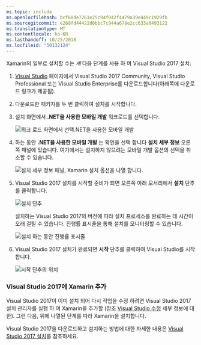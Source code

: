 ```yaml
---
ms.topic: include
ms.openlocfilehash: bcf68de7261e25c94f042f4479a39e449c1929fb
ms.sourcegitcommit: e268fd44422d0bbc7c944a678e2cc633a0493122
ms.translationtype: MT
ms.contentlocale: ko-KR
ms.lasthandoff: 10/25/2018
ms.locfileid: "50132124"
---
```

Xamarin의 일부로 설치할 수는 _새_ 다음 단계를 사용 하 여 Visual Studio 2017 설치:

1. [Visual Studio](https://visualstudio.microsoft.com/vs/) 페이지에서 Visual Studio 2017 Community, Visual Studio Professional 또는 Visual Studio Enterprise를 다운로드합니다(아래쪽에 다운로드 링크가 제공됨).

2. 다운로드한 패키지를 두 번 클릭하여 설치를 시작합니다.

3. 설치 화면에서 **.NET을 사용한 모바일 개발** 워크로드를 선택합니다.

    ![워크 로드 화면에서 선택.NET을 사용한 모바일 개발](~/cross-platform/get-started/installation/windows-images/01-mobile-dev-workload.png)

4. 하는 동안 **.NET을 사용한 모바일 개발** 는 확인을 선택 합니다 **설치 세부 정보** 오른쪽 패널에 있습니다. 여기에서는 설치하지 않으려는 모바일 개발 옵션의 선택을 취소할 수 있습니다.

    ![설치 세부 정보 패널, Xamarin 설치 옵션을 나열 합니다.](~/cross-platform/get-started/installation/windows-images/02-summary.png)

5. Visual Studio 2017 설치를 시작할 준비가 되면 오른쪽 아래 모서리에서 **설치** 단추를 클릭합니다.

    ![설치 단추](~/cross-platform/get-started/installation/windows-images/03-click-install.png)

   설치하는 Visual Studio 2017의 버전에 따라 설치 프로세스를 완료하는 데 시간이 오래 걸릴 수 있습니다. 진행률 표시줄을 통해 설치를 모니터링할 수 있습니다.

    ![설치 하는 동안 진행률 표시줄](~/cross-platform/get-started/installation/windows-images/04-progress-bars.png)

6. Visual Studio 2017 설치가 완료되면 **시작** 단추를 클릭하여 Visual Studio를 시작합니다.

    ![시작 단추의 위치](~/cross-platform/get-started/installation/windows-images/05-launch.png)

<a name="vs2017" />

### <a name="adding-xamarin-to-visual-studio-2017"></a>Visual Studio 2017에 Xamarin 추가

Visual Studio 2017이 이미 설치 되어 다시 작업을 수정 하려면 Visual Studio 2017 설치 관리자를 실행 하 여 Xamarin을 추가할 (참조 [Visual Studio 수정](https://docs.microsoft.com/visualstudio/install/modify-visual-studio) 세부 정보에 대 한). 그런 다음, 위에 나열된 단계를 따라 Xamarin을 설치합니다.

Visual Studio 2017을 다운로드하고 설치하는 방법에 대한 자세한 내용은 [Visual Studio 2017 설치](https://docs.microsoft.com/visualstudio/install/install-visual-studio)를 참조하세요.